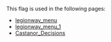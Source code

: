 This flag is used in the following pages:
 - [legionway_menu](../events/legionway_menu.md)
 - [legionway_menu_1](../events/legionway_menu_1.md)
 - [Castanor_Decisions](../decisions/Castanor_Decisions.md)
